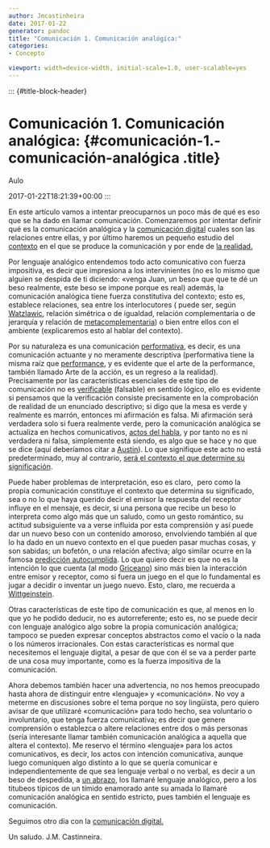 ```yaml
---
author: Jmcastinheira
date: 2017-01-22
generator: pandoc
title: "Comunicación 1. Comunicación analógica:"
categories:
- Concepto

viewport: width=device-width, initial-scale=1.0, user-scalable=yes
---
```


::: {#title-block-header}
# Comunicación 1. Comunicación analógica: {#comunicación-1.-comunicación-analógica .title}

Aulo

2017-01-22T18:21:39+00:00
:::

En este artículo vamos a intentar preocuparnos un poco más de qué es eso
que se ha dado en llamar comunicación. Comenzaremos por intentar definir
qué es la comunicación analógica y la [comunicación
digital](http://lorealenelespejo.blogspot.com/2007/07/lenguaje-digital.html)
cuales son las relaciones entre ellas, y por último haremos un pequeño
estudio del
[contexto](http://lorealenelespejo.blogspot.com/2007/09/contexto.html)
en el que se produce la comunicación y por ende de [la
realidad.](http://lorealenelespejo.blogspot.com/2007/05/realidad.html)

Por lenguaje analógico entendemos todo acto comunicativo con fuerza
impositiva, es decir que impresiona a los intervinientes (no es lo mismo
que alguien se despida de ti diciendo: «venga Juan, un beso» que que te
dé un beso realmente, este beso se impone porque es real) además, la
comunicación analógica tiene fuerza constitutiva del contexto; esto es,
establece relaciones, sea entre los interlocutores ( puede ser, según
[Watzlawic](https://es.wikipedia.org/wiki/Paul_Watzlawick), relación
simétrica o de igualdad, relación complementaria o de jerarquía y
relación de [metacomplementaria](http://www.pnlnet.com/chasq/a/16412)) o
bien entre ellos con el ambiente (explicaremos esto al hablar del
contexto).

Por su naturaleza es una comunicación
[performativa](http://es.wikipedia.org/wiki/Enunciado_performativo), es
decir, es una comunicación actuante y no meramente descriptiva
(performativa tiene la misma raíz que
[performance](http://performancelogia.blogspot.com/2007/02/introduccin-para-personas-ajenas-la.html),
y es evidente que el arte de la performance, también llamado Arte de la
acción, es un regreso a la realidad). Precisamente por las
características esenciales de este tipo de comunicación no es
[verificable](http://www.e-torredebabel.com/Historia-de-la-filosofia/Filosofiacontemporanea/Wittgenstein/Wittgenstein-CriterioVerificacion.htm)
(falsable) en sentido lógico, ello es evidente si pensamos que la
verificación consiste precisamente en la comprobación de realidad de un
enunciado descriptivo; si digo que la mesa es verde y realmente es
marrón, entonces mi afirmación es falsa. Mi afirmación será verdadera
solo si fuera realmente verde, pero la comunicación analógica se
actualiza en hechos comunicativos, [actos del
habla](http://es.wikipedia.org/wiki/Acto_de_habla), y por tanto no es ni
verdadera ni falsa, simplemente está siendo, es algo que se hace y no
que se dice (aquí deberíamos citar a
[Austin](https://es.wikipedia.org/wiki/John_Langshaw_Austin)). Lo que
signifique este acto no está predeterminado, muy al contrario, [será el
contexto el que determine su
significación](http://es.wikipedia.org/wiki/Pragm%C3%A1tica).

Puede haber problemas de interpretación, eso es claro,  pero como la
propia comunicación constituye el contexto que determina su significado,
sea o no lo que haya querido decir el emisor la respuesta del receptor
influye en el mensaje, es decir, si una persona que recibe un beso lo
interpreta como algo más que un saludo, como un gesto romántico, su
actitud subsiguiente va a verse influida por esta comprensión y así
puede dar un nuevo beso con un contenido amoroso, envolviendo también al
que lo ha dado en un nuevo contexto en el que pueden pasar muchas cosas,
y son sabidas; un bofetón, o una relación afectiva; algo similar ocurre
en la famosa [predicción
autocumplida](http://educhevere.blogspot.com/2007/05/cuestin-de-expectativas.html).
Lo que quiero decir es que no es la intención lo que cuenta (al modo
[Griceano](https://es.wikipedia.org/wiki/Paul_Grice)) sino más bien la
interacción entre emisor y receptor, como si fuera un juego en el que lo
fundamental es jugar a decidir o inventar un juego nuevo. Esto, claro,
me recuerda a
[Wittgeinstein](https://es.wikipedia.org/wiki/Juego_del_lenguaje_%28filosof%C3%ADa%29).

Otras características de este tipo de comunicación es que, al menos en
lo que yo he podido deducir, no es autorreferente; esto es, no se puede
decir con lenguaje analógico algo sobre la propia comunicación
analógica; tampoco se pueden expresar conceptos abstractos como el vacío
o la nada o los números irracionales. Con estas características es
normal que necesitemos el lenguaje digital, a pesar de que con él se va
a perder parte de una cosa muy importante, como es la fuerza impositiva
de la comunicación.

Ahora debemos también hacer una advertencia, no nos hemos preocupado
hasta ahora de distinguir entre «lenguaje» y «comunicación». No voy a
meterme en discusiones sobre el tema porque no soy lingüista, pero
quiero avisar de que utilizaré «comunicación» para todo hecho, sea
voluntario o involuntario, que tenga fuerza comunicativa; es decir que
genere comprensión o establezca o altere relaciones entre dos o más
personas (sería interesante llamar también comunicación analógica a
aquella que altera el contexto). Me reservo el término «lenguaje» para
los actos comunicativos, es decir, los actos con intención comunicativa,
aunque luego comuniquen algo distinto a lo que se quería comunicar e
independientemente de que sea lenguaje verbal o no verbal, es decir a un
beso de despedida, a [un abrazo](http://diezmilabrazos.blogspot.com/),
los llamaré lenguaje analógico, pero a los titubeos típicos de un tímido
enamorado ante su amada lo llamaré comunicación analógica en sentido
estricto, pues también el lenguaje es comunicación.

Seguimos otro día con la [comunicación
digital.](http://lorealenelespejo.blogspot.com/2007/07/lenguaje-digital.html)

Un saludo. J.M. Castinneira.
